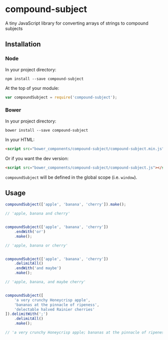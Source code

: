 compound-subject
================

A tiny JavaScript library for converting arrays of strings to compound subjects

## Installation

### Node

In your project directory:

```shell
npm install --save compound-subject
```

At the top of your module:

```javascript
var compoundSubject = require('compound-subject');
```

### Bower

In your project directory:

```shell
bower install --save compound-subject
```

In your HTML:

```html
<script src="bower_components/compound-subject/compound-subject.min.js"></script>
```

Or if you want the dev version:

```html
<script src="bower_components/compound-subject/compound-subject.js"></script>
```

`compoundSubject` will be defined in the global scope (i.e. `window`).

## Usage

```javascript
compoundSubject(['apple', 'banana', 'cherry']).make();

// 'apple, banana and cherry'


compoundSubject(['apple', 'banana', 'cherry'])
	.endWith('or')
	.make();

// 'apple, banana or cherry'


compoundSubject(['apple', 'banana', 'cherry'])
	.delimitAll()
	.endWith('and maybe')
	.make();

// 'apple, banana, and maybe cherry'


compoundSubject([
	'a very crunchy Honeycrisp apple',
	'bananas at the pinnacle of ripeness',
	'delectable halved Rainier cherries'
]).delimitWith(';')
	.delimitAll()
	.make();

// 'a very crunchy Honeycrisp apple; bananas at the pinnacle of ripeness; and delectable halved Rainier cherries'
```
